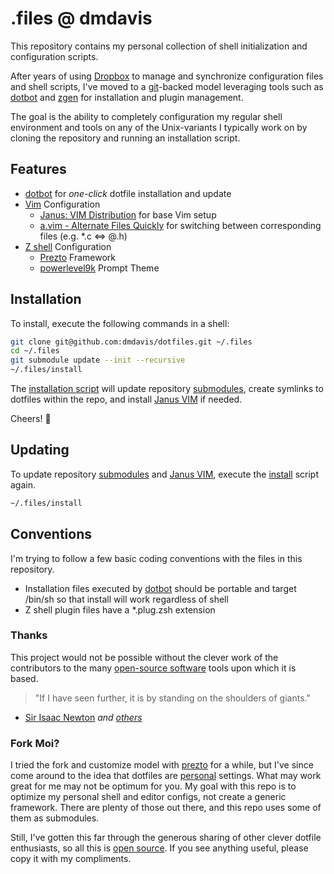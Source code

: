 # .files @ dmdavis
This repository contains my personal collection of shell initialization and configuration scripts.

After years of using [Dropbox][] to manage and synchronize configuration files and shell scripts, I've moved to a [git][]-backed model leveraging tools such as [dotbot][] and [zgen][] for installation and plugin management.

The goal is the ability to completely configuration my regular shell environment and tools on any of the Unix-variants I typically work on by cloning the repository and running an installation script.

## Features

* [dotbot][] for *one-click* dotfile installation and update
* [Vim][] Configuration
  * [Janus: VIM Distribution][janus] for base Vim setup
  * [a.vim - Alternate Files Quickly][a.vim] for switching between corresponding files (e.g. *.c ⇔ @.h)
* [Z shell][zsh] Configuration
  * [Prezto][prezto] Framework
  * [powerlevel9k][] Prompt Theme

## Installation

To install, execute the following commands in a shell:

```bash
git clone git@github.com:dmdavis/dotfiles.git ~/.files
cd ~/.files
git submodule update --init --recursive
~/.files/install
```

The [installation script](install) will update repository [submodules](./.gitmodules), create symlinks to dotfiles within the repo, and install [Janus VIM][janus] if needed.

Cheers! :beer:

## Updating

To update repository [submodules](.gitmodules) and [Janus VIM][janus], execute the [install](./install) script again.

```bash
~/.files/install
```

## Conventions

I'm trying to follow a few basic coding conventions with the files in this repository.

* Installation files executed by [dotbot][] should be portable and target /bin/sh so that install will work regardless of shell
* Z shell plugin files have a *.plug.zsh extension

### Thanks

This project would not be possible without the clever work of the contributors to the many [open-source software](w-oss) tools upon which it is based.

> "If I have seen further, it is by standing on the shoulders of giants."

- [Sir Isaac Newton][w-isaac] *and [others][w-giants]*

### Fork Moi?

I tried the fork and customize model with [prezto][] for a while, but I've since come around to the idea that dotfiles are [personal][] settings. What may work great for me may not be optimum for you. My goal with this repo is to optimize my personal shell and editor configs, not create a generic framework. There are plenty of those out there, and this repo uses some of them as submodules.

Still, I've gotten this far through the generous sharing of other clever dotfile enthusiasts, so all this is [open source](LICENSE). If you see anything useful, please copy it with my compliments.

[a.vim]:        http://www.vim.org/scripts/script.php?script_id=31
[dotbot]:       https://github.com/anishathalye/dotbot
[Dropbox]:      https://www.dropbox.com
[git]:          https://git-scm.com
[janus]:        https://github.com/carlhuda/janus
[personal]:     http://www.anishathalye.com/2014/08/03/managing-your-dotfiles/
[powerlevel9k]: https://github.com/bhilburn/powerlevel9k
[prezto]:       https://github.com/sorin-ionescu/prezto
[Vim]:          http://www.vim.org
[w-giants]:     https://en.wikipedia.org/wiki/Standing_on_the_shoulders_of_giants
[w-isaac]:      https://en.wikipedia.org/wiki/Isaac_Newton
[w-oss]:        https://en.wikipedia.org/wiki/Open-source_software
[zgen]:         https://github.com/tarjoilija/zgen
[zsh]:          http://zsh.sourceforge.net
